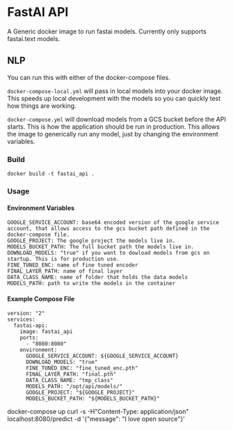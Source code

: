 # FastAI API

A Generic docker image to run fastai models. Currently only supports fastai.text models.

## NLP

You can run this with either of the docker-compose files. 

`docker-compose-local.yml` will pass in local models into your docker image. This speeds up local development with the models so you can quickly test how things are working. 

`docker-compose.yml` will download models from a GCS bucket before the API starts. This is how the application should be run in production. This allows the image to generically run any model, just by changing the environment variables.


### Build

```
docker build -t fastai_api .
```

### Usage

#### Environment Variables

```
GOOGLE_SERVICE_ACCOUNT: base64 encoded version of the google service account, that allows access to the gcs bucket path defined in the docker-compose file.
GOOGLE_PROJECT: The google project the models live in.
MODELS_BUCKET_PATH: The full bucket path the models live in.
DOWNLOAD_MODELS: "true" if you want to dowload models from gcs on startup. This is for production use.
FINE_TUNED_ENC: name of fine tuned encoder
FINAL_LAYER_PATH: name of final layer
DATA_CLASS_NAME: name of folder that holds the data models
MODELS_PATH: path to write the models in the container
```

#### Example Compose File

```
version: "2"
services:
  fastai-api:
    image: fastai_api
    ports:
      - "8080:8080"
    environment:
      GOOGLE_SERVICE_ACCOUNT: ${GOOGLE_SERVICE_ACCOUNT}
      DOWNLOAD_MODELS: "true"
      FINE_TUNED_ENC: "fine_tuned_enc.pth"
      FINAL_LAYER_PATH: "final.pth"
      DATA_CLASS_NAME: "tmp_class"
      MODELS_PATH: "/opt/api/models/"
      GOOGLE_PROJECT: "${GOOGLE_PROJECT}"
      MODELS_BUCKET_PATH: "${MODELS_BUCKET_PATH}"
```

docker-compose up
curl -s -H"Content-Type: application/json" localhost:8080/predict -d '{"message": "I love open source"}'
